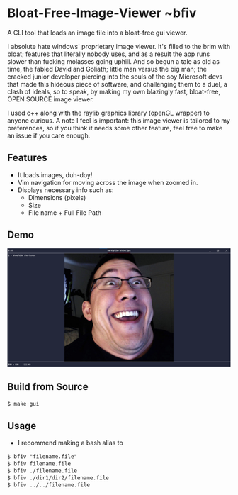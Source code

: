 # Bloat-Free-Image-Viewer ~bfiv 
A CLI tool that loads an image file into a bloat-free gui viewer.

I absolute hate windows' proprietary image viewer. It's filled to the brim with bloat; features that literally nobody uses, and as a result the app runs slower than fucking molasses going uphill. And so begun a tale as old as time, the fabled David and Goliath; little man versus the big man; the cracked junior developer piercing into the souls of the soy Microsoft devs that made this hideous piece of software, and challenging them to a duel, a clash of ideals, so to speak, by making my own blazingly fast, bloat-free, OPEN SOURCE image viewer. 

I used c++ along with the raylib graphics library (openGL wrapper) to anyone curious. A note I feel is important: this image viewer is tailored to my preferences, so if you think it needs some other feature, feel free to make an issue if you care enough. 

## Features
- It loads images, duh-doy!
- Vim navigation for moving across the image when zoomed in.
- Displays necessary info such as:
	- Dimensions (pixels)
	- Size
	- File name + Full File Path

## Demo
![markichins](assets/markichins.png)


## Build from Source
```
$ make gui
```

## Usage
- I recommend making a bash alias to 
```
$ bfiv "filename.file"
$ bfiv filename.file
$ bfiv ./filename.file
$ bfiv ./dir1/dir2/filename.file
$ bfiv ../../filename.file
```
